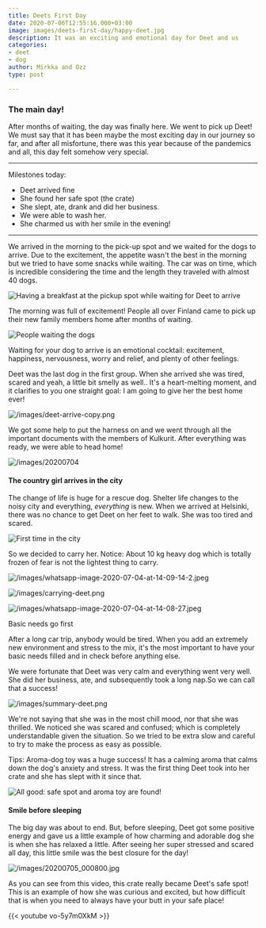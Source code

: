 ```yaml
---
title: Deets First Day
date: 2020-07-06T12:55:16.000+03:00
image: images/deets-first-day/happy-deet.jpg
description: It was an exciting and emotional day for Deet and us
categories:
- deet
- dog
author: Mirkka and Ozz
type: post

---
```

### The main day!

After months of waiting, the day was finally here. We went to pick up Deet! We must say that it has been maybe the most exciting day in our journey so far, and after all misfortune, there was this year because of the pandemics and all, this day felt somehow very special.

***

Milestones today:

* Deet arrived fine
* She found her safe spot (the crate)
* She slept, ate, drank and did her business.
* We were able to wash her.
* She charmed us with her smile in the evening!

***


We arrived in the morning to the pick-up spot and we waited for the dogs to arrive. Due to the excitement, the appetite wasn't the best in the morning but we tried to have some snacks while waiting. The car was on time, which is incredible considering the time and the length they traveled with almost 40 dogs.


![Having a breakfast at the pickup spot while waiting for Deet to arrive](https://app.forestry.io/sites/pqtrwwknkydruw/body-media//images/deets-first-day/mirkka-ozz-waiting.jpg "Breakfast")

The morning was full of excitement! People all over Finland came to pick up their new family members home after months of waiting.

![People waiting the dogs](https://app.forestry.io/sites/pqtrwwknkydruw/body-media//images/20200704_105445.jpg)

  
Waiting for your dog to arrive is an emotional cocktail: excitement, happiness, nervousness, worry and relief, and plenty of other feelings.

Deet was the last dog in the first group. When she arrived she was tired, scared and yeah, a little bit smelly as well.. It's a heart-melting moment, and it clarifies to you one straight goal: I am going to give her the best home ever!

![/images/deet-arrive-copy.png](https://app.forestry.io/sites/pqtrwwknkydruw/body-media//images/deet-arrive-copy.png)

  
We got some help to put the harness on and we went through all the important documents with the members of Kulkurit. After everything was ready, we were able to head home!

![/images/20200704](https://app.forestry.io/sites/pqtrwwknkydruw/body-media//images/20200704_120447.jpg)

#### The country girl arrives in the city

The change of life is huge for a rescue dog. Shelter life changes to the noisy city and everything, _everything_ is new. When we arrived at Helsinki, there was no chance to get Deet on her feet to walk. She was too tired and scared.

![First time in the city](https://app.forestry.io/sites/pqtrwwknkydruw/body-media//images/whatsapp-image-2020-07-04-at-14-09-15.jpeg)

So we decided to carry her. Notice: About 10 kg heavy dog which is totally frozen of fear is not the lightest thing to carry.

![/images/whatsapp-image-2020-07-04-at-14-09-14-2.jpeg](https://app.forestry.io/sites/pqtrwwknkydruw/body-media//images/whatsapp-image-2020-07-04-at-14-09-14-2.jpeg)

![/images/carrying-deet.png](https://app.forestry.io/sites/pqtrwwknkydruw/body-media//images/carrying-deet.png)

![/images/whatsapp-image-2020-07-04-at-14-08-27.jpeg](https://app.forestry.io/sites/pqtrwwknkydruw/body-media//images/whatsapp-image-2020-07-04-at-14-08-27.jpeg)

  
Basic needs go first

After a long car trip, anybody would be tired. When you add an extremely new environment and stress to the mix, it's the most important to have your basic needs filled and in check before anything else.

We were fortunate that Deet was very calm and everything went very well. She did her business, ate, and subsequently took a long nap.So we can call that a success!

![/images/summary-deet.png](https://app.forestry.io/sites/pqtrwwknkydruw/body-media//images/summary-deet.png)

We're not saying that she was in the most chill mood, nor that she was thrilled. We noticed she was scared and confused; which is completely understandable given the situation. So we tried to be extra slow and careful to try to make the process as easy as possible.

Tips: Aroma-dog toy was a huge success! It has a calming aroma that calms down the dog's anxiety and stress. It was the first thing Deet took into her crate and she has slept with it since that.

![All good: safe spot and aroma toy are found!](https://app.forestry.io/sites/pqtrwwknkydruw/body-media//images/1st-day-deet-and-the-aroma-bunny.jpg "Deet in the crate")

#### Smile before sleeping

The big day was about to end. But, before sleeping, Deet got some positive energy and gave us a little example of how charming and adorable dog she is when she has relaxed a little. After seeing her super stressed and scared all day, this little smile was the best closure for the day!

![/images/20200705_000800.jpg](https://app.forestry.io/sites/pqtrwwknkydruw/body-media//images/20200705_000800.jpg)

As you can see from this video, this crate really became Deet's safe spot! This is an example of how she was curious and excited, but how difficult that is when you need to always have your butt in your safe place!

{{< youtube vo-5y7m0XkM >}}
